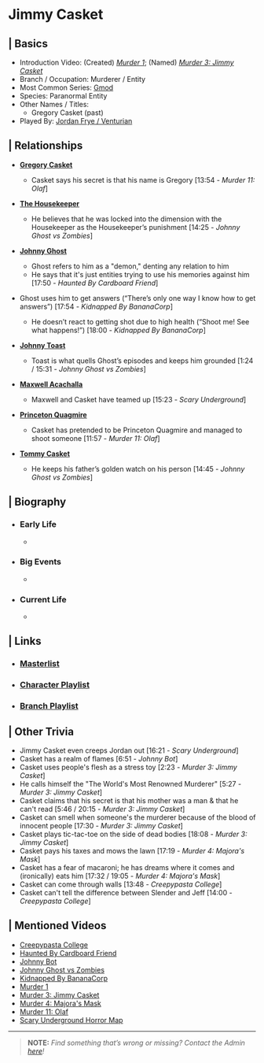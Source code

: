 # Jimmy Casket  


## | Basics  
- Introduction Video: \(Created) [*Murder 1*](); \(Named) [*Murder 3: Jimmy Casket*]()  
- Branch / Occupation: Murderer / Entity  
- Most Common Series: [Gmod](6.Series/Gmod.html)  
- Species: Paranormal Entity  
- Other Names / Titles:   
  - Gregory Casket \(past)  
- Played By: [Jordan Frye / Venturian](3.Siblings/3.1.Jordan-Frye-Venturian.html)  


## | Relationships  
- [**Gregory Casket**](5.Characters/Gregory_Casket.html)
  - Casket says his secret is that his name is Gregory \[13:54 - *Murder 11: Olaf*]

- [**The Housekeeper**](5.Characters/Housekeeper.html)
  - He believes that he was locked into the dimension with the Housekeeper as the Housekeeper’s punishment \[14:25 - *Johnny Ghost vs Zombies*]

- [**Johnny Ghost**](5.Characters/Johnny_Ghost.html)
  - Ghost refers to him as a "demon," denting any relation to him
   - He says that it's just entities trying to use his memories against him \[17:50 - *Haunted By Cardboard Friend*]
- Ghost uses him to get answers \(“There’s only one way I know how to get answers”) \[17:54 - *Kidnapped By BananaCorp*]
   - He doesn’t react to getting shot due to high health \(“Shoot me! See what happens!”) \[18:00 - *Kidnapped By BananaCorp*]

- [**Johnny Toast**](5.Characters/Johnny_Toast.html)
  - Toast is what quells Ghost’s episodes and keeps him grounded \[1:24 / 15:31 - *Johnny Ghost vs Zombies*]

- [**Maxwell Acachalla**](5.Characters/Maxwell_Acachalla.html)  
  - Maxwell and Casket have teamed up \[15:23 - *Scary Underground*]

- [**Princeton Quagmire**](5.Characters/Princeton_Quagmire.html)
  - Casket has pretended to be Princeton Quagmire and managed to shoot someone \[11:57 - *Murder 11: Olaf*]

- [**Tommy Casket**]()
  - He keeps his father’s golden watch on his person \[14:45 - *Johnny Ghost vs Zombies*]


## | Biography  
- ### Early Life  
  -   
- ### Big Events  
  -   
- ### Current Life  
  -   

 
## | Links  
- ### [Masterlist]()  
- ### [Character Playlist]()  
- ### [Branch Playlist]()  


## | Other Trivia  
- Jimmy Casket even creeps Jordan out \[16:21 - *Scary Underground*]
- Casket has a realm of flames \[6:51 - *Johnny Bot*]
- Casket uses people's flesh as a stress toy \[2:23 - *Murder 3: Jimmy Casket*]
- He calls himself the "The World's Most Renowned Murderer" \[5:27 - *Murder 3: Jimmy Casket*]
- Casket claims that his secret is that his mother was a man & that he can't read \[5:46 / 20:15 - *Murder 3: Jimmy Casket*]
- Casket can smell when someone's the murderer because of the blood of innocent people \[17:30 - *Murder 3: Jimmy Casket*]
- Casket plays tic-tac-toe on the side of dead bodies \[18:08 - *Murder 3: Jimmy Casket*]
- Casket pays his taxes and mows the lawn \[17:19 - *Murder 4: Majora's Mask*]
- Casket has a fear of macaroni; he has dreams where it comes and \(ironically) eats him \[17:32 / 19:05 - *Murder 4: Majora's Mask*]
- Casket can come through walls \[13:48 - *Creepypasta College*]
- Casket can't tell the difference between Slender and Jeff \[14:00 - *Creepypasta College*]

## | Mentioned Videos
- [Creepypasta College](https://youtu.be/TyTM5NU8jKY)
- [Haunted By Cardboard Friend](https://youtu.be/jG3Iarj08BQ)
- [Johnny Bot](https://youtu.be/I_8FpxwKSNo)
- [Johnny Ghost vs Zombies](https://youtu.be/ZZi4QOcKkno)
- [Kidnapped By BananaCorp](https://youtu.be/wt_kHMmAnTQ)
- [Murder 1](https://youtu.be/P4R_xbJrHWo)
- [Murder 3: Jimmy Casket](https://youtu.be/ijGTXelXjx4)
- [Murder 4: Majora's Mask](https://youtu.be/rJShOzX411o)
- [Murder 11: Olaf](https://youtu.be/g2tvu5gFGhI)
- [Scary Underground Horror Map](https://youtu.be/Hd_KT6KbnHI)

----

> **NOTE:** *Find something that’s wrong or missing? Contact the Admin [here](./chapter_2.md)!*